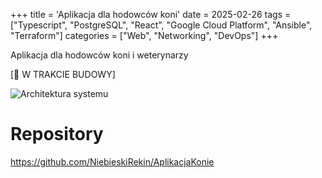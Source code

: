 +++
title = 'Aplikacja dla hodowców koni'
date = 2025-02-26
tags = ["Typescript", "PostgreSQL", "React", "Google Cloud Platform", "Ansible", "Terraform"]
categories = ["Web", "Networking", "DevOps"]
+++

Aplikacja dla hodowców koni i weterynarzy

[:wrench: W TRAKCIE BUDOWY]

![Architektura systemu](aplikacja-konie-architektura.png)

# Repository

<https://github.com/NiebieskiRekin/AplikacjaKonie>
